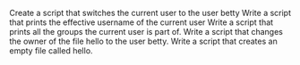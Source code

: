 Create a script that switches the current user to the user betty
Write a script that prints the effective username of the current user
Write a script that prints all the groups the current user is part of.
Write a script that changes the owner of the file hello to the user betty.
Write a script that creates an empty file called hello.
